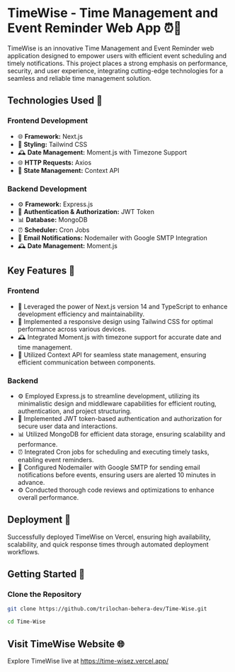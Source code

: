 # TimeWise - Time Management and Event Reminder Web App ⏰📅

TimeWise is an innovative Time Management and Event Reminder web application designed to empower users with efficient event scheduling and timely notifications. This project places a strong emphasis on performance, security, and user experience, integrating cutting-edge technologies for a seamless and reliable time management solution.

## Technologies Used 🚀

### Frontend Development

- 🌐 **Framework:** Next.js
- 🎨 **Styling:** Tailwind CSS
- 🕰️ **Date Management:** Moment.js with Timezone Support
- 🌐 **HTTP Requests:** Axios
- 🔄 **State Management:** Context API

### Backend Development

- ⚙️ **Framework:** Express.js
- 🔐 **Authentication & Authorization:** JWT Token
- 📊 **Database:** MongoDB
- ⏰ **Scheduler:** Cron Jobs
- 📧 **Email Notifications:** Nodemailer with Google SMTP Integration
- 🕰️ **Date Management:** Moment.js

## Key Features 🌟

### Frontend

- 🚀 Leveraged the power of Next.js version 14 and TypeScript to enhance development efficiency and maintainability.
- 📱 Implemented a responsive design using Tailwind CSS for optimal performance across various devices.
- 🕰️ Integrated Moment.js with timezone support for accurate date and time management.
- 🔄 Utilized Context API for seamless state management, ensuring efficient communication between components.

### Backend

- ⚙️ Employed Express.js to streamline development, utilizing its minimalistic design and middleware capabilities for efficient routing, authentication, and project structuring.
- 🔐 Implemented JWT token-based authentication and authorization for secure user data and interactions.
- 📊 Utilized MongoDB for efficient data storage, ensuring scalability and performance.
- ⏰ Integrated Cron jobs for scheduling and executing timely tasks, enabling event reminders.
- 📧 Configured Nodemailer with Google SMTP for sending email notifications before events, ensuring users are alerted 10 minutes in advance.
- ⚙️ Conducted thorough code reviews and optimizations to enhance overall performance.

## Deployment 🚀

Successfully deployed TimeWise on Vercel, ensuring high availability, scalability, and quick response times through automated deployment workflows.

## Getting Started 🚀

### Clone the Repository

```bash
git clone https://github.com/trilochan-behera-dev/Time-Wise.git
```
```bash
cd Time-Wise
```
## Visit TimeWise Website 🌐
Explore TimeWise live at https://time-wisez.vercel.app/

